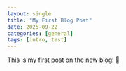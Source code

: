 ```yaml
---
layout: single
title: "My First Blog Post"
date: 2025-09-22
categories: [general]
tags: [intro, test]
---
```


This is my first post on the new blog! 🚀  
